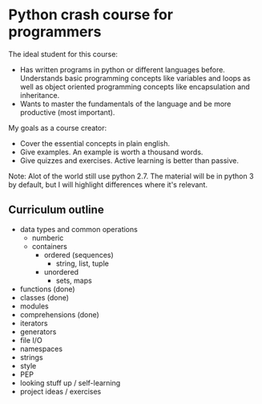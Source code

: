 # Python crash course for programmers

The ideal student for this course:

* Has written programs in python or different languages before. Understands basic programming concepts like variables and loops as well as object oriented programming concepts like encapsulation and inheritance.
* Wants to master the fundamentals of the language and be more productive (most important).

My goals as a course creator:

* Cover the essential concepts in plain english.
* Give examples. An example is worth a thousand words.
* Give quizzes and exercises. Active learning is better than passive.

Note: Alot of the world still use python 2.7. The material will be in python 3 by default, but I will highlight differences where it's relevant.

## Curriculum outline

* data types and common operations
	- numberic
	- containers
		- ordered (sequences)
			- string, list, tuple
		- unordered
			- sets, maps
* functions (done)
* classes (done)
* modules
* comprehensions (done)
* iterators
* generators
* file I/O
* namespaces
* strings
* style
* PEP
* looking stuff up / self-learning
* project ideas / exercises


